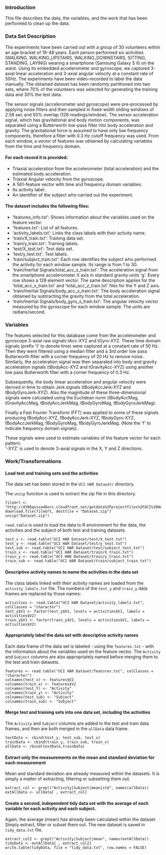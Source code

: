 ### Introduction

This file describes the data, the variables, and the work that has been performed to clean up the data.

### Data Set Description

The experiments have been carried out with a group of 30 volunteers within an age bracket of 19-48 years. Each person performed six activities (WALKING, WALKING_UPSTAIRS, WALKING_DOWNSTAIRS, SITTING, STANDING, LAYING) wearing a smartphone (Samsung Galaxy S II) on the waist. Using its embedded accelerometer and gyroscope, we captured 3-axial linear acceleration and 3-axial angular velocity at a constant rate of 50Hz. The experiments have been video-recorded to label the data manually. The obtained dataset has been randomly partitioned into two sets, where 70% of the volunteers was selected for generating the training data and 30% the test data.

The sensor signals (accelerometer and gyroscope) were pre-processed by applying noise filters and then sampled in fixed-width sliding windows of 2.56 sec and 50% overlap (128 readings/window). The sensor acceleration signal, which has gravitational and body motion components, was separated using a Butterworth low-pass filter into body acceleration and gravity. The gravitational force is assumed to have only low frequency components, therefore a filter with 0.3 Hz cutoff frequency was used. From each window, a vector of features was obtained by calculating variables from the time and frequency domain.

#### For each record it is provided:

* Triaxial acceleration from the accelerometer (total acceleration) and the estimated body acceleration.
* Triaxial Angular velocity from the gyroscope. 
* A 561-feature vector with time and frequency domain variables. 
* Its activity label. 
* An identifier of the subject who carried out the experiment.

#### The dataset includes the following files:

* 'features_info.txt': Shows information about the variables used on the feature vector.
* 'features.txt': List of all features.
* 'activity_labels.txt': Links the class labels with their activity name.
* 'train/X_train.txt': Training data set.
* 'train/y_train.txt': Training labels.
* 'test/X_test.txt': Test data set.
* 'test/y_test.txt': Test labels.
* 'train/subject_train.txt': Each row identifies the subject who performed the activity for each window sample. Its range is from 1 to 30. 
* 'train/Inertial Signals/total_acc_x_train.txt': The acceleration signal from the smartphone accelerometer X axis in standard gravity units 'g'. Every row shows a 128 element vector. The same description applies for the 'total_acc_x_train.txt' and 'total_acc_z_train.txt' files for the Y and Z axis. 
* 'train/Inertial Signals/body_acc_x_train.txt': The body acceleration signal obtained by subtracting the gravity from the total acceleration. 
* 'train/Inertial Signals/body_gyro_x_train.txt': The angular velocity vector measured by the gyroscope for each window sample. The units are radians/second. 

### Variables

The features selected for this database come from the accelerometer and gyroscope 3-axial raw signals tAcc-XYZ and tGyro-XYZ. These time domain signals (prefix 't' to denote time) were captured at a constant rate of 50 Hz. Then they were filtered using a median filter and a 3rd order low pass Butterworth filter with a corner frequency of 20 Hz to remove noise. Similarly, the acceleration signal was then separated into body and gravity acceleration signals (tBodyAcc-XYZ and tGravityAcc-XYZ) using another low pass Butterworth filter with a corner frequency of 0.3 Hz. 

Subsequently, the body linear acceleration and angular velocity were derived in time to obtain Jerk signals (tBodyAccJerk-XYZ and tBodyGyroJerk-XYZ). Also the magnitude of these three-dimensional signals were calculated using the Euclidean norm (tBodyAccMag, tGravityAccMag, tBodyAccJerkMag, tBodyGyroMag, tBodyGyroJerkMag). 

Finally a Fast Fourier Transform (FFT) was applied to some of these signals producing fBodyAcc-XYZ, fBodyAccJerk-XYZ, fBodyGyro-XYZ, fBodyAccJerkMag, fBodyGyroMag, fBodyGyroJerkMag. (Note the 'f' to indicate frequency domain signals). 

These signals were used to estimate variables of the feature vector for each pattern:  
'-XYZ' is used to denote 3-axial signals in the X, Y and Z directions.

### Work/Transformations

#### Load test and training sets and the activities

The data set has been stored in the `UCI HAR Dataset/` directory.

The `unzip` function is used to extract the zip file in this directory.

```
fileUrl <- "http://d396qusza40orc.cloudfront.net/getdata%2Fprojectfiles%2FUCI%20HAR%20Dataset.zip"
download.file(fileUrl, destfile = "Dataset.zip")
unzip("Dataset.zip")
```

`read.table` is used to load the data to R environment for the data, the activities and the subject of both test and training datasets.

```
test_x <- read.table("UCI HAR Dataset/test/X_test.txt")
test_y <- read.table("UCI HAR Dataset/test/y_test.txt")
test_sub <- read.table("UCI HAR Dataset/test/subject_test.txt")
train_x <- read.table("UCI HAR Dataset/train/X_train.txt")
train_y <- read.table("UCI HAR Dataset/train/y_train.txt")
train_sub <- read.table("UCI HAR Dataset/train/subject_train.txt")
```

#### Descriptive activity names to name the activities in the data set

The class labels linked with their activity names are loaded from the `activity_labels.txt` file. The numbers of the `test_y` and `train_y` data frames are replaced by those names:

```
activities <- read.table("UCI HAR Dataset/activity_labels.txt", colClasses = "character")
test_y$V1 <- factor(test_y$V1, levels = activities$V1, labels = activities$V2)
train_y$V1 <- factor(train_y$V1, levels = activities$V1, labels = activities$V2)
```

#### Appropriately label the data set with descriptive activity names

Each data frame of the data set is labeled - using the `features.txt` - with the information about the variables used on the feature vector. The `Activity` and `Subject` columns are also appropriately named before merging them to the test and train datasets.

```
features <- read.table("UCI HAR Dataset/features.txt", colClasses = "character")
colnames(test_x) <- features$V2
colnames(train_x) <- features$V2
colnames(test_Y) <- "Activity"
colnames(train_y) <- "Activity"
colnames(test_sub) <- "Subject"
colnames(train_sub) <- "Subject"
```

#### Merge test and training sets into one data set, including the activities

The `Activity` and `Subject` columns are added to the test and train data frames, and then are both merged in the `allData` data frame.

```
testData <- cbind(test_y, test_sub, test_x)
trainData <- cbind(train_y, train_sub, train_x)
allData <- rbind(testData,trainData)
```

#### Extract only the measurements on the mean and standard deviation for each measurement

Mean and standard deviation are already measured within the datasets. It is simply a matter of extracting, filtering or subsetting them out.

```
extract_col <- grepl("Activity|Subject|mean|std", names(allData))
extAllData <- allData[ , extract_col]
```

#### Create a second, independent tidy data set with the average of each variable for each activity and each subject.

Again, the average (mean) has already been calculated within the dataset. Simply extract, filter or subset them out. The new dataset is saved in `tidy_data.txt` file.

```
extract_col2 <- grepl("Activity|Subject|mean", names(extAllData))
tidyData <- extAllData[ , extract_col2]
write.table(tidyData, file = "tidy_data.txt", row.names = FALSE)
```